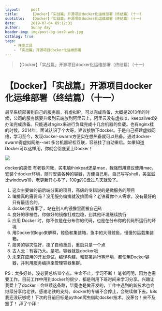 ```yaml
---
layout:     post
title:      【Docker】「实战篇」开源项目docker化运维部署（终结篇）（十一）
subtitle:   【Docker】「实战篇」开源项目docker化运维部署（终结篇）（十一）
date:       2019-07-04 09:12:31
author:     Sunny day
header-img: img/post-bg-ios9-web.jpg
catalog: true
tags:
    - 开发工具
    - 「实战篇」开源项目docker化运维部署
---
```


>【Docker】「实战篇」开源项目docker化运维部署（终结篇）（十一）

# 【Docker】「实战篇」开源项目docker化运维部署（终结篇）（十一）

最早系统部署到自己的服务器，有虚拟IP，可以完成热备，大概是2013年的时候，公司的服务器要升级到云端放到阿里云上，阿里云没有虚拟ip，keepalived没办法完成热备。只能通过nginx来进行负载完成十几台机器的负载。也有nginx挂的时候，2014年，面试认识了个大哥，建议接触下docker。于是自己搭建虚拟网络，学习至今，发现docker-swarm方便实在想热备就可以热备。通过docker-swarm得虚拟网络--net 多台机器轻松互联，容器挂了自动重启。如果知道Docker可以这样用，你就会彻底爱上Docker！

![](https://imgconvert.csdnimg.cn/aHR0cHM6Ly91cGxvYWQtaW1hZ2VzLmppYW5zaHUuaW8vdXBsb2FkX2ltYWdlcy8xMTIyMzcxNS02MTBjNDM0ZWI2YTFlM2ExLnBuZz9pbWFnZU1vZ3IyL2F1dG8tb3JpZW50L3N0cmlwJTdDaW1hZ2VWaWV3Mi8yL3cvNjAwL2Zvcm1hdC93ZWJw?x-oss-process=image/format,png)

docker的感悟
有老铁问我，买电脑thinkpad还是mac，我强烈用建议使用mac，安装个docker环境，随时安装各种的容器，方便自己用，自己写写shell，美滋滋比windows10，老更新开心多了，100g的C盘过几天就没了。

1. 这次主要做的前后端分离的项目，高级的专辑说的是微服务的项目
1. 编排真的需要吗？没用服务编排就没排面吗？老铁看你个人需求，没有最好的只有最适合的。
1. docker太省事了，站在别人的镜像里面搬自己砖
1. 良好的移植性，你做好的镜像打成包稳，到其他环境继续执行
1. 应用 Docker 时，你不仅是在分布你的代码，也是在分布你的代码所运行的环境
1. 用Docker的logo来解释，鲸鱼和集装箱，鱼中的大哥鲸鱼，慢慢的运载集装箱。
1. 服务的容灾性好，挂了自动重启，重启只是一个点
1. 古人云：有容乃大。是吧，容器就是docker哦
1. 未来在应用的开发测试，编译构建，和部署运行等环境，都使用Docker容器，并利用服务编排来管理容器集群。

PS：太多好处，没必要总结10个点。生命不止，学习不断！ 笔者阿明，因为也需要工作，目前工作中用到docker的很少，都是利用下班时间来学习分享。兴趣让我爱上了docker！会继续这条路，毕竟也是做开发的，工作中遇到的新技术也会继续分享给老铁，感谢老铁的支持。docker的专辑不会停止，会继续做下去。k8s我还没玩够呢！下次的目前目标是python爬虫借助docker技术。没茅台！来不及握手！ 拜了个拜！

